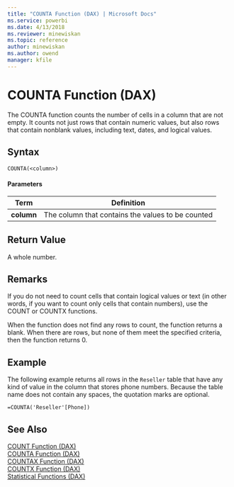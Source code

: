 ```yaml
---
title: "COUNTA Function (DAX) | Microsoft Docs"
ms.service: powerbi
ms.date: 4/13/2018
ms.reviewer: minewiskan
ms.topic: reference
author: minewiskan
ms.author: owend
manager: kfile
---
```

# COUNTA Function (DAX)
The COUNTA function counts the number of cells in a column that are not empty. It counts not just rows that contain numeric values, but also rows that contain nonblank values, including text, dates, and logical values.  
  
## Syntax  
  
```  
COUNTA(<column>)  
```  
  
#### Parameters  
  
|Term|Definition|  
|--------|--------------|  
|**column**|The column that contains the values to be counted|  
  
## Return Value  
A whole number.  
  
## Remarks  
If you do not need to count cells that contain logical values or text (in other words, if you want to count only cells that contain numbers), use the COUNT or COUNTX functions.  
  
When the function does not find any rows to count, the function returns a blank.  When there are rows, but none of them meet the specified criteria, then the function returns 0.  
  
## Example  
The following example returns all rows in the `Reseller` table that have any kind of value in the column that stores phone numbers. Because the table name does not contain any spaces, the quotation marks are optional.  
  
```  
=COUNTA('Reseller'[Phone])  
```  
  
## See Also  
[COUNT Function &#40;DAX&#41;](count-function-dax.md)  
[COUNTA Function &#40;DAX&#41;](counta-function-dax.md)  
[COUNTAX Function &#40;DAX&#41;](countax-function-dax.md)  
[COUNTX Function &#40;DAX&#41;](countx-function-dax.md)  
[Statistical Functions &#40;DAX&#41;](statistical-functions-dax.md)  
  
